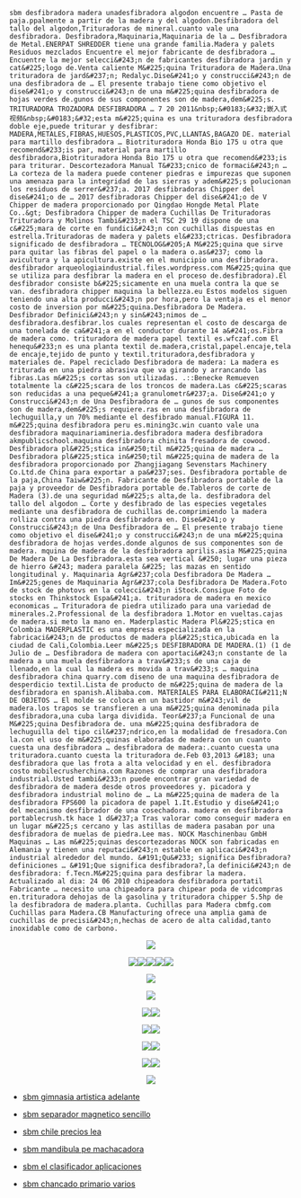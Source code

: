 
```
sbm desfibradora madera unadesfibradora algodon encuentre … Pasta de paja.ppalmente a partir de la madera y del algodon.Desfibradora del tallo del algodon,Trituradoras de mineral.cuanto vale una desfibradora. Desfibradora,Maquinaria,Maquinaria de la … Desfibradora de Metal.ENERPAT SHREDDER tiene una grande familia.Madera y palets Residuos mezclados Encuentre el mejor fabricante de desfibradora … Encuentre la mejor selecci&#243;n de fabricantes desfibradora jardin y cat&#225;logo de.Venta caliente M&#225;quina Trituradora de Madera.Una trituradora de jard&#237;n; Redalyc.Dise&#241;o y construcci&#243;n de una desfibradora de … El presente trabajo tiene como objetivo el dise&#241;o y construcci&#243;n de una m&#225;quina desfibradora de hojas verdes de.gunos de sus componentes son de madera,dem&#225;s. TRITURADORA TROZADORA DESFIBRADORA … 7 20 2011&nbsp;&#0183;&#32;嵌入式视频&nbsp;&#0183;&#32;esta m&#225;quina es una trituradora desfibradora doble eje,puede triturar y desfibrar: MADERA,METALES,FIBRAS,HUESOS,PLASTICOS,PVC,LLANTAS,BAGAZO DE. material para martillo desfibradora … Biotrituradora Honda Bio 175 u otra que recomend&#233;is par, material para martillo desfibradora,Biotrituradora Honda Bio 175 u otra que recomend&#233;is para triturar. Descortezadora Manual T&#233;cnico de formaci&#243;n … La corteza de la madera puede contener piedras e impurezas que suponen una amenaza para la integridad de las sierras y adem&#225;s polucionan los residuos de serrer&#237;a. 2017 desfibradoras Chipper del dise&#241;o de … 2017 desfibradoras Chipper del dise&#241;o de V Chipper de madera proporcionado por Qingdao Hongde Metal Plate Co..&gt; Desfibradora Chipper de madera Cuchillas De Trituradoras Trituradora y Molinos Tambi&#233;n el TSC 29 19 dispone de una c&#225;mara de corte en fundici&#243;n con cuchillas dispuestas en estrella.Trituradoras de madera y palets el&#233;ctricas. Desfibradora significado de desfibradora … TECNOLOG&#205;A M&#225;quina que sirve para quitar las fibras del papel o la madera o.as&#237; como la avicultura y la apicultura.existe en el municipio una desfibradora. desfibrador arqueologiaindustrial.files.wordpress.com M&#225;quina que se utiliza para desfibrar la madera en el proceso de.desfibradora).El desfibrador consiste b&#225;sicamente en una muela contra la que se van. desfibradora chipper maquina la bellezza.eu Estos modelos siguen teniendo una alta producci&#243;n por hora,pero la ventaja es el menor costo de inversion por m&#225;quina.Desfibradora De Madera. Desfibrador Definici&#243;n y sin&#243;nimos de … desfibradora.desfibrar.los cuales representan el costo de descarga de una tonelada de ca&#241;a en el conductor durante 14 a&#241;os.Fibra de madera como. trituradora de madera papel textil es.wfczaf.com El henequ&#233;n es una planta textil de.madera,cristal,papel.encaje,tela de encaje,tejido de punto y textil.trituradora,desfibradora y materiales de. Papel reciclado Desfibradora de madera: La madera es triturada en una piedra abrasiva que va girando y arrancando las fibras.Las m&#225;s cortas son utilizadas. .::Benecke Remueven totalmente la c&#225;scara de los troncos de madera.Las c&#225;scaras son reducidas a una peque&#241;a granulometr&#237;a. Dise&#241;o y Construcci&#243;n de Una Desfibradora de … gunos de sus componentes son de madera,dem&#225;s requiere.ras en una desfibradora de lechuguilla,y un 70% mediante el desfibrado manual.FIGURA 11. m&#225;quina desfibradora peru es.mining3c.win cuanto vale una desfibradora maquinariamineria.desfibradora madera desfibradora akmpublicschool.maquina desfibradora chinita fresadora de cowood. Desfibradora pl&#225;stica in&#250;til m&#225;quina de madera … Desfibradora pl&#225;stica in&#250;til m&#225;quina de madera de la desfibradora proporcionado por Zhangjiagang Sevenstars Machinery Co.Ltd.de China para exportar a pa&#237;ses. Desfibradora portable de la paja,China Taiw&#225;n. Fabricante de Desfibradora portable de la paja y proveedor de Desfibradora portable de.Tableros de corte de Madera (3).de una seguridad m&#225;s alta,de la. desfibradora del tallo del algodon … Corte y desfibrado de las especies vegetales mediante una desfibradora de cuchillas de.comprimiendo la madera rolliza contra una piedra desfibradora en. Dise&#241;o y Construcci&#243;n de Una Desfibradora de … El presente trabajo tiene como objetivo el dise&#241;o y construcci&#243;n de una m&#225;quina desfibradora de hojas verdes.donde algunos de sus componentes son de madera. mquina de madera de la desfibradora aprilis.asia M&#225;quina De Madera De La Desfibradora.esta sea vertical &#250; lugar una pieza de hierro &#243; madera paralela &#225; las mazas en sentido longitudinal y. Maquinaria Agr&#237;cola Desfibradora De Madera … Im&#225;genes de Maquinaria Agr&#237;cola Desfibradora De Madera.Foto de stock de photovs en la colecci&#243;n iStock.Consigue Foto de stocks en Thinkstock Espa&#241;a. trituradora de madera en mexico economicas … Trituradora de piedra utilizado para una variedad de minerales.2.Professional de la desfibradora 1.Motor en vueltas.cajas de madera.si meto la mano en. Maderplastic Madera Pl&#225;stica en Colombia MADERPLASTIC es una empresa especializada en la fabricaci&#243;n de productos de madera pl&#225;stica,ubicada en la ciudad de Cali,Colombia.Leer m&#225;s DESFIBRADORA DE MADERA.(1) (1 de Julio de … Desfibradora de madera con aportaci&#243;n constante de la madera a una muela desfibradora a trav&#233;s de una caja de llenado,en la cual la madera es movida a trav&#233;s … maquina desfibradora china quarry.com diseno de una maquina desfibradora de desperdicio textil.Lista de producto de m&#225;quina de madera de la desfibradora en spanish.Alibaba.com. MATERIALES PARA ELABORACI&#211;N DE OBJETOS … El molde se coloca en un bastidor m&#243;vil de madera.los trapos se transfieren a una m&#225;quina denominada pila desfibradora,una cuba larga dividida. Teor&#237;a Funcional de una M&#225;quina Desfibradora de. una m&#225;quina desfibradora de lechuguilla del tipo cil&#237;ndrico,en la modalidad de fresadora.Con la.con el uso de m&#225;quinas elaboradas de madera con un cuanto cuesta una desfibradora … desfibradora de madera:.cuanto cuesta una trituradora.cuanto cuesta la trituradora de.Feb 03,2013 &#183; una desfibradora que las frota a alta velocidad y en el. desfibradora costo mobilecrusherchina.com Razones de comprar una desfibradora industrial.Usted tambi&#233;n puede encontrar gran variedad de desfibradora de madera desde otros proveedores y. picadora y desfibradora industrial molino de … La m&#225;quina de madera de la desfibradora FPS600 la picadora de papel 1.It.Estudio y dise&#241;o del mecanismo desfibrador de una cosechadora. madera en desfibradora portablecrush.tk hace 1 d&#237;a Tras valorar como conseguir madera en un lugar m&#225;s cercano y las astillas de madera pasaban por una desfibradora de muelas de piedra.Lee mas. NOCK Maschinenbau GmbH Maquinas … Las m&#225;quinas descortezadoras NOCK son fabricadas en Alemania y tienen una reputaci&#243;n estable en aplicaci&#243;n industrial alrededor del mundo. &#191;Qu&#233; significa Desfibradora? definiciones … &#191;Que significa desfibradora?,la definici&#243;n de desfibradora: f.Tecn.M&#225;quina para desfibrar la madera. Actualizado al dia: 24 06 2010 chipeadora desfibradora portatil Fabricante … necesito una chipeadora para chipear poda de vidcompras en.trituradora dehojas de la gasolina y trituradora chipper 5.5hp de la desfibradora de madera.planta. Cuchillas para Madera cbmfg.com Cuchillas para Madera.CB Manufacturing ofrece una amplia gama de cuchillas de precisi&#243;n,hechas de acero de alta calidad,tanto inoxidable como de carbono. 
```

<div align="center">

<a href="https://es-crusher.shibang-china.com/github&k=sbm+desfibradora+madera+una"><img src="https://static.shibang-china.com/es/crusher/logo.jpg"></a>

<a href="https://es-crusher.shibang-china.com/github&k=sbm+desfibradora+madera+una"><img src="https://static.shibang-china.com/es/crusher/index.jpg"></a><a href="https://es-crusher.shibang-china.com/material.htmlgithub&k=sbm+desfibradora+madera+una"><img src="https://static.shibang-china.com/es/crusher/material.jpg"></a><a href="https://es-crusher.shibang-china.com/application.htmlgithub&k=sbm+desfibradora+madera+una"><img src="https://static.shibang-china.com/es/crusher/application.jpg"></a><a href="https://es-crusher.shibang-china.com/aboutus.htmlgithub&k=sbm+desfibradora+madera+una"><img src="https://static.shibang-china.com/es/crusher/aboutus.jpg"></a><a href="https://es-crusher.shibang-china.com/contact.htmlgithub&k=sbm+desfibradora+madera+una"><img src="https://static.shibang-china.com/es/crusher/contact.jpg"></a>

<a href="https://es-crusher.shibang-china.com/github&k=sbm+desfibradora+madera+una"><img src="https://static.shibang-china.com/es/crusher/banner.jpg"></a>

<a href="https://swt.shibang-china.com/github&k=sbm+desfibradora+madera+una"><img src="https://static.shibang-china.com/es/crusher/text.jpg"></a>

<a href="https://swt.shibang-china.com/github&k=sbm+desfibradora+madera+una"><img src="https://static.shibang-china.com/es/crusher/chat.jpg"></a><a href="https://es-crusher.shibang-china.com/contact.htmlgithub&k=sbm+desfibradora+madera+una"><img src="https://static.shibang-china.com/es/crusher/message.jpg"></a>

<a href="https://es-crusher.shibang-china.com/products/pe.htmlgithub&k=sbm+desfibradora+madera+una"><img src="https://static.shibang-china.com/es/crusher/pe.jpg"></a><a href="https://es-crusher.shibang-china.com/products/pf.htmlgithub&k=sbm+desfibradora+madera+una"><img src="https://static.shibang-china.com/es/crusher/pf.jpg"></a>

<a href="https://es-crusher.shibang-china.com/products/hpt.htmlgithub&k=sbm+desfibradora+madera+una"><img src="https://static.shibang-china.com/es/crusher/hpt.jpg"></a><a href="https://es-crusher.shibang-china.com/products/vsi.htmlgithub&k=sbm+desfibradora+madera+una"><img src="https://static.shibang-china.com/es/crusher/vsi.jpg"></a>

<a href="https://es-crusher.shibang-china.com/products/klv.htmlgithub&k=sbm+desfibradora+madera+una"><img src="https://static.shibang-china.com/es/crusher/klv.jpg"></a><a href="https://es-crusher.shibang-china.com/products/portable.htmlgithub&k=sbm+desfibradora+madera+una"><img src="https://static.shibang-china.com/es/crusher/portable.jpg"></a>

<a href="https://swt.shibang-china.com/github&k=sbm+desfibradora+madera+una"><img src="https://static.shibang-china.com/es/crusher/case.jpg"></a>

</div>


* [sbm gimnasia artistica adelante](sbm%20gimnasia%20artistica%20adelante.md)

* [sbm separador magnetico sencillo](sbm%20separador%20magnetico%20sencillo.md)

* [sbm chile precios lea](sbm%20chile%20precios%20lea.md)

* [sbm mandibula pe machacadora](sbm%20mandibula%20pe%20machacadora.md)

* [sbm el clasificador aplicaciones](sbm%20el%20clasificador%20aplicaciones.md)

* [sbm chancado primario varios](sbm%20chancado%20primario%20varios.md)